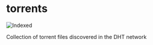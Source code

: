 torrents 
========
![Indexed](https://img.shields.io/badge/indexed-8171-blue)

Collection of torrent files discovered in the DHT network
